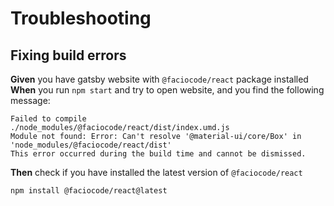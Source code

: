 # Troubleshooting

## Fixing build errors

**Given** you have gatsby website with `@faciocode/react` package installed  
**When** you run `npm start` and try to open website, and you find the following message:

```
Failed to compile
./node_modules/@faciocode/react/dist/index.umd.js
Module not found: Error: Can't resolve '@material-ui/core/Box' in 'node_modules/@faciocode/react/dist'
This error occurred during the build time and cannot be dismissed.
```

**Then** check if you have installed the latest version of `@faciocode/react`

```shell
npm install @faciocode/react@latest
```
